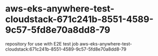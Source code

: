 # aws-eks-anywhere-test-cloudstack-671c241b-8551-4589-9c57-5fd8e70a8dd8-79
repository for use with E2E test job aws-eks-anywhere-test-cloudstack:671c241b-8551-4589-9c57-5fd8e70a8dd8-79
